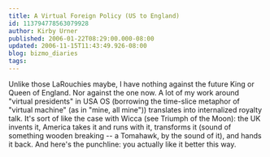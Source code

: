 ```yaml
---
title: A Virtual Foreign Policy (US to England)
id: 113794778563079928
author: Kirby Urner
published: 2006-01-22T08:29:00.000-08:00
updated: 2006-11-15T11:43:49.926-08:00
blog: bizmo_diaries
tags: 
---
```


Unlike those LaRouchies maybe, I have nothing against the future King or Queen of England.  Nor against the one now. A lot of my work around "virtual presidents" in USA OS (borrowing the time-slice metaphor of "virtual machine" (as in "mine, all mine")) translates into internalized royalty talk.  It's sort of like the case with Wicca (see Triumph of the Moon): the UK invents it, America takes it and runs with it, transforms it (sound of something wooden breaking -- a Tomahawk, by the sound of it), and hands it back.  And here's the punchline:  you actually like it better this way.